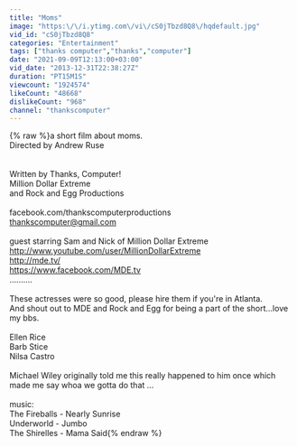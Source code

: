 ```yaml
---
title: "Moms"
image: "https:\/\/i.ytimg.com\/vi\/cS0jTbzd8Q8\/hqdefault.jpg"
vid_id: "cS0jTbzd8Q8"
categories: "Entertainment"
tags: ["thanks computer","thanks","computer"]
date: "2021-09-09T12:13:00+03:00"
vid_date: "2013-12-31T22:38:27Z"
duration: "PT15M1S"
viewcount: "1924574"
likeCount: "48668"
dislikeCount: "968"
channel: "thankscomputer"
---
```

{% raw %}a short film about moms.<br />Directed by Andrew Ruse<br /><br /><br />Written by Thanks, Computer!<br />Million Dollar Extreme<br />and Rock and Egg Productions<br /><br />facebook.com/thankscomputerproductions<br />thankscomputer@gmail.com<br /><br />guest starring Sam and Nick of Million Dollar Extreme<br /><a rel="nofollow" target="blank" href="http://www.youtube.com/user/MillionDollarExtreme">http://www.youtube.com/user/MillionDollarExtreme</a><br /><a rel="nofollow" target="blank" href="http://mde.tv/">http://mde.tv/</a><br /><a rel="nofollow" target="blank" href="https://www.facebook.com/MDE.tv">https://www.facebook.com/MDE.tv</a><br />..........<br /><br />These actresses were so good, please hire them if you're in Atlanta.<br />And shout out to MDE and Rock and Egg for being a part of the short...love my bbs.<br /><br />Ellen Rice<br />Barb Stice<br />Nilsa Castro<br /><br />Michael Wiley originally told me this really happened to him once which made me say whoa we gotta do that ...<br /><br />music:<br />The Fireballs - Nearly Sunrise<br />Underworld - Jumbo<br />The Shirelles - Mama Said{% endraw %}
